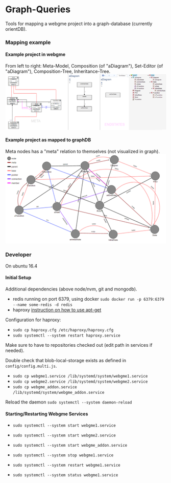# Graph-Queries
Tools for mapping a webgme project into a graph-database (currently orientDB). 

### Mapping example

#### Example project in webgme
From left to right: Meta-Model, Composition (of "aDiagram"), Set-Editor (of "aDiagram"), Composition-Tree, Inheritance-Tree.
![WebGME Model](img/FSM_webgme.png "Finite state-machine in webgme. From left to right, Meta-Model, Composition, SetEditor, Composition-Tree, Inheritance-Tree")

#### Example project as mapped to graphDB
Meta nodes has a "meta" relation to themselves (not visualized in graph).
![GraphDB Model](img/FSM_graphDB.png "Finite state-machine project mapped to graphDB.")


### Developer
On ubuntu 16.4
#### Initial Setup

Additional dependencies (above node/nvm, git and mongodb).
 - redis running on port 6379, using docker `sudo docker run -p 6379:6379 --name some-redis -d redis`
 - haproxy [instruction on how to use apt-get](https://www.upcloud.com/support/haproxy-load-balancer-ubuntu/)

Configuration for haproxy:
 - `sudo cp haproxy.cfg /etc/haproxy/haproxy.cfg`
 - `sudo systemctl --system restart haproxy.service`

Make sure to have to repositories checked out (edit path in services if needed).

Double check that blob-local-storage exists as defined in `config/config.multi.js`.

 - `sudo cp webgme1.service /lib/systemd/system/webgme1.service`
 - `sudo cp webgme2.service /lib/systemd/system/webgme2.service`
 - `sudo cp webgme_addon.service /lib/systemd/system/webgme_addon.service`

Reload the daemon
`sudo systemctl --system daemon-reload`

#### Starting/Restarting Webgme Services
 - `sudo systemctl --system start webgme1.service`
 - `sudo systemctl --system start webgme2.service`
 - `sudo systemctl --system start webgme_addon.service`

 - `sudo systemctl --system stop webgme1.service`
 - `sudo systemctl --system restart webgme1.service`
 - `sudo systemctl --system status webgme1.service`

